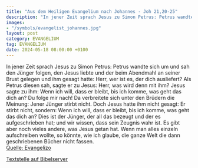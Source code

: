```yaml
---
title: "Aus dem Heiligen Evangelium nach Johannes - Joh 21,20-25"
description: "In jener Zeit sprach Jesus zu Simon Petrus: Petrus wandte sich um und sah den Jünger folgen, den Jesus liebte und der beim Abendmahl an seiner Brust gelegen und ihm gesagt hatte: Herr, wer ist es, der dich ausliefert? Als Petrus diesen sah, sagte er zu Jesus: Herr, was wird denn ...."
images:
- "/symbols/evangelist_johannes.jpg"
layout: post
category: EVANGELIUM
tag: EVANGELIUM
date: 2024-05-18 08:00:00 +0100
---
```

In jener Zeit sprach Jesus zu Simon Petrus: Petrus wandte sich um und sah den Jünger folgen, den Jesus liebte und der beim Abendmahl an seiner Brust gelegen und ihm gesagt hatte: Herr, wer ist es, der dich ausliefert?
Als Petrus diesen sah, sagte er zu Jesus: Herr, was wird denn mit ihm?
Jesus sagte zu ihm: Wenn ich will, dass er bleibt, bis ich komme, was geht das dich an? Du folge mir nach!
Da verbreitete sich unter den Brüdern die Meinung: Jener Jünger stirbt nicht.<!--more--> Doch Jesus hatte ihm nicht gesagt: Er stirbt nicht, sondern: Wenn ich will, dass er bleibt, bis ich komme, was geht das dich an?
Dies ist der Jünger, der all das bezeugt und der es aufgeschrieben hat; und wir wissen, dass sein Zeugnis wahr ist.
Es gibt aber noch vieles andere, was Jesus getan hat. Wenn man alles einzeln aufschreiben wollte, so könnte, wie ich glaube, die ganze Welt die dann geschriebenen Bücher nicht fassen.<br>
[Quelle: Evangelizo](https://evangeliumtagfuertag.org/DE/gospel)

[Textstelle auf Bibelserver](https://www.bibleserver.com/EU/Johannes21,20-25)
